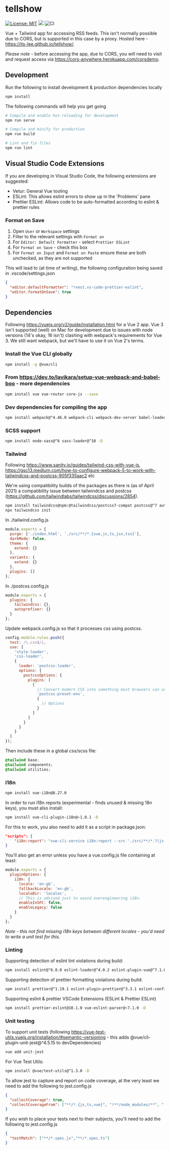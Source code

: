 # tellshow

[![License: MIT](https://img.shields.io/badge/License-MIT-yellow.svg)](https://opensource.org/licenses/MIT)
![](https://erguotou520.github.io/vue-version-badge/vue2.x.svg)
![CI](https://github.com/Cygnut/tellshow/actions/workflows/ci.yml/badge.svg)

Vue + Tailwind app for accessing RSS feeds. This isn't normally possible due to CORS, but is supported in this case by a proxy. Hosted here - https://its-lee.github.io/tellshow/.

_Please note_ - before accessing the app, due to CORS, you will need to visit and request access via https://cors-anywhere.herokuapp.com/corsdemo.

## Development

Run the following to install development & production dependencies locally

```sh
npm install
```

The following commands will help you get going

```sh
# Compile and enable hot-reloading for development
npm run serve

# Compile and minify for production
npm run build

# Lint and fix files
npm run lint
```

## Visual Studio Code Extensions

If you are developing in Visual Studio Code, the following extensions are suggested:

- Vetur: General Vue tooling
- ESLint: This allows eslint errors to show up in the 'Problems' pane
- Prettier ESLint: Allows code to be auto-formatted according to eslint & prettier rules

### Format on Save

1. Open `User` or `Workspace` settings
2. Filter to the relevant settings with `Format on`
3. For `Editor: Default Formatter` - select `Prettier ESLint`
4. For `Format on Save` - check this box
5. For `Format on Input` and `Format on Paste` ensure these are both unchecked, as they are not supported

This will lead to (at time of writing), the following configuration being saved in .vscode/settings.json

```json
{
  "editor.defaultFormatter": "rvest.vs-code-prettier-eslint",
  "editor.formatOnSave": true
}
```

## Dependencies

Following https://vuejs.org/v2/guide/installation.html for a Vue 2 app. Vue 3 isn't supported (well) on Mac for development due to issues with node versions (14's okay, 16 isn't) clashing with webpack's requirements for Vue 3. We still want webpack, but we'll have to use it on Vue 2's terms.

### Install the Vue CLI globally

```sh
npm install -g @vue/cli
```

### From https://dev.to/lavikara/setup-vue-webpack-and-babel-boo - more dependencies

```sh
npm install vue vue-router core-js --save
```

### Dev dependencies for compiling the app

```sh
npm install webpack@^4.46.0 webpack-cli webpack-dev-server babel-loader @babel/core @babel/preset-env vue-loader vue-template-compiler -D
```

### SCSS support

```sh
npm install node-sass@^6 sass-loader@^10 -D
```

### Tailwind

Following https://www.sanity.io/guides/tailwind-css-with-vue-js, https://gsc13.medium.com/how-to-configure-webpack-5-to-work-with-tailwindcss-and-postcss-905f335aac2 etc

We're using compatibility builds of the packages as there is (as of April 2021) a compatibility issue between tailwindcss and postcss (https://github.com/tailwindlabs/tailwindcss/discussions/2854).

```sh
npm install tailwindcss@npm:@tailwindcss/postcss7-compat postcss@^7 autoprefixer@^9 -D
npx tailwindcss init
```

In ./tailwind.config.js

```js
module.exports = {
  purge: ['./index.html', './src/**/*.{vue,js,ts,jsx,tsx}'],
  darkMode: false,
  theme: {
    extend: {}
  },
  variants: {
    extend: {}
  },
  plugins: []
};
```

In ./postcss.config.js

```js
module.exports = {
  plugins: {
    tailwindcss: {},
    autoprefixer: {}
  }
};
```

Update webpack.config.js so that it processes css using postcss.

```js
config.module.rules.push({
  test: /\.css$/i,
  use: [
    'style-loader',
    'css-loader',
    {
      loader: 'postcss-loader',
      options: {
        postcssOptions: {
          plugins: [
            [
              // Convert modern CSS into something most browsers can understand
              'postcss-preset-env',
              {
                // Options
              }
            ]
          ]
        }
      }
    }
  ]
});
```

Then include these in a global css/scss file:

```css
@tailwind base;
@tailwind components;
@tailwind utilities;
```

### i18n

```sh
npm install vue-i18n@8.27.0
```

In order to run i18n reports (experimental - finds unused & missing 18n keys), you must also install:

```sh
npm install vue-cli-plugin-i18n@~1.0.1 -D
```

For this to work, you also need to add it as a script in package.json:

```json
"scripts": {
    "i18n:report": "vue-cli-service i18n:report --src './src/**/*.?(js|ts|vue)' --locales './src/locales/**/*.json'"
}
```

You'll also get an error unless you have a vue.config.js file containing at least:

```js
module.exports = {
  pluginOptions: {
    i18n: {
      locale: 'en-gb',
      fallbackLocale: 'en-gb',
      localeDir: 'locales',
      // This is advised just to avoid overengineering i18n.
      enableInSFC: false,
      enableLegacy: false
    }
  }
};
```

_Note - this not find missing i18n keys between different locales - you'd need to write a unit test for this._

### Linting

Supporting detection of eslint lint violations during build:

```sh
npm install eslint@^6.8.0 eslint-loader@^4.0.2 eslint-plugin-vue@^7.1.0 -D
```

Supporting detection of prettier formatting violations during build:

```sh
npm install prettier@^1.19.1 eslint-plugin-prettier@^3.3.1 eslint-config-prettier@^6.15.0 @vue/eslint-config-prettier@^6.0.0 -D
```

Supporting eslint & prettier VSCode Extensions (ESLint & Prettier ESLint)

```sh
npm install prettier-eslint@10.1.0 vue-eslint-parser@~7.1.0 -D
```

### Unit testing

To support unit tests (following https://vue-test-utils.vuejs.org/installation/#semantic-versioning - this adds @vue/cli-plugin-unit-jest@^4.5.15 to devDependencies)

```sh
vue add unit-jest
```

For Vue Test Utils:

```sh
npm install @vue/test-utils@^1.3.0 -D
```

To allow jest to capture and report on code coverage, at the very least we need to add the following to jest.config.js

```json
{
  "collectCoverage": true,
  "collectCoverageFrom": ["**/*.{js,ts,vue}", "!**/node_modules/**", "!<rootDir>/dist/**"]
}
```

If you wish to place your tests next to their subjects, you'll need to add the following to jest.config.js

```json
{
  "testMatch": ["**/*.spec.js","**/*.spec.ts"]
}
```
